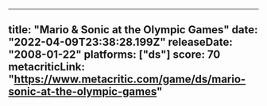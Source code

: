 
---
title: "Mario & Sonic at the Olympic Games"
date: "2022-04-09T23:38:28.199Z"
releaseDate: "2008-01-22"
platforms: ["ds"]
score: 70
metacriticLink: "https://www.metacritic.com/game/ds/mario-sonic-at-the-olympic-games"
---
